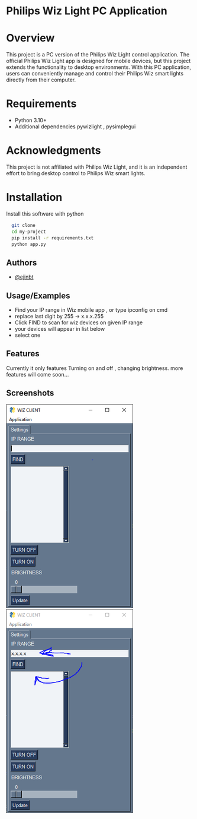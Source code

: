 
# Philips Wiz Light PC Application

# Overview

This project is a PC version of the Philips Wiz Light control application. The official Philips Wiz Light app is designed for mobile devices, but this project extends the functionality to desktop environments. With this PC application, users can conveniently manage and control their Philips Wiz smart lights directly from their computer.

# Requirements
+ Python 3.10+
+ Additional dependencies pywizlight , pysimplegui


# Acknowledgments

This project is not affiliated with Philips Wiz Light, and it is an independent effort to bring desktop control to Philips Wiz smart lights.
# Installation

Install this software with python

```bash
  git clone 
  cd my-project
  pip install -r requirements.txt
  python app.py
```
    
## Authors

- [@ejinbt](https://www.github.com/ejinbt)


## Usage/Examples


+ Find your IP range in Wiz mobile app , or type ipconfig on cmd
+ replace last digit by 255 -> x.x.x.255
+ Click FIND to scan for wiz devices on given IP range
+ your devices will appear in list below
+ select one 


## Features

Currently it only features Turning on and off , changing brightness. more features will come soon...
## Screenshots

![App Screenshot](app-1.png)
![IP range](app-2.PNG)



